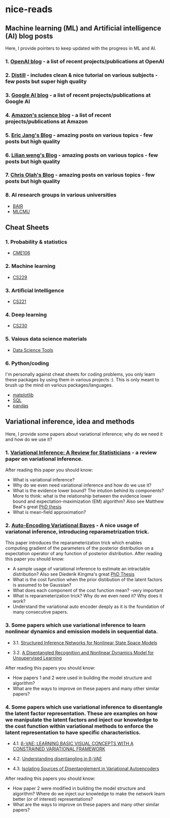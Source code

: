 # nice-reads

## Machine learning (ML) and Artificial intelligence (AI) blog posts
Here, I provide pointers to keep updated with the progress in ML and AI.
### 1. [OpenAI blog](https://openai.com/blog/?utm_source=towardsai.net&utm_medium=referral&utm_campaign=marketing&utm_term=machine-learning-blog&utm_content=best-machine-learning-blogs-to-follow) - a list of recent projects/publications at OpenAI
### 2. [Distill](https://distill.pub/?utm_source=towardsai.net&utm_medium=referral&utm_campaign=marketing&utm_term=machine-learning-blog&utm_content=best-machine-learning-blogs-to-follow) - includes clean & nice tutorial on various subjects - few posts but super high quality
### 3. [Google AI blog](https://ai.googleblog.com/) - a list of recent projects/publications at Google AI
### 4. [Amazon's science blog](https://www.amazon.science/blog?utm_source=towardsai.net&utm_medium=referral&utm_campaign=marketing&utm_term=machine+learning+blog&utm_content=machine+learning+blog&f0=0000016e-2ff1-d205-a5ef-aff9651e0000&s=0) - a list of recent projects/publications at Amazon
### 5. [Eric Jang's Blog](https://blog.evjang.com/) - amazing posts on various topics - few posts but high quality
### 6. [Lilian weng's Blog](https://lilianweng.github.io/lil-log/) - amazing posts on various topics - few posts but high quality
### 7. [Chris Olah's Blog](https://colah.github.io/about.html) - amazing posts on various topics - few posts but high quality
### 8. AI research groups in various universities
* [BAIR](https://bair.berkeley.edu/blog/?utm_source=towardsai.net&utm_medium=referral&utm_campaign=marketing&utm_term=machine-learning-blog&utm_content=best-machine-learning-blogs-to-follow)
* [MLCMU](https://blog.ml.cmu.edu/?utm_source=towardsai.net&utm_medium=referral&utm_campaign=marketing&utm_term=machine-learning-blog&utm_content=best-machine-learning-blogs-to-follow)

## Cheat Sheets

### 1. Probability & statistics
* [CME106](https://stanford.edu/~shervine/teaching/cme-106/)

### 2. Machine learning
* [CS229](https://stanford.edu/~shervine/teaching/cs-229/cheatsheet-supervised-learning)
### 3. Artificial Intelligence
* [CS221](https://stanford.edu/~shervine/teaching/cs-221/)
### 4. Deep learning
* [CS230](https://stanford.edu/~shervine/teaching/cs-230/)
### 5. Vaious data science materials
* [Data Science Tools](https://www.mit.edu/~amidi/teaching/data-science-tools/)
### 6. Python/coding
I'm personally against cheat sheets for coding problems, you only learn these packages by using them in various projects :). This is only meant to brush up the mind on various packages/languages. 
* [matplotlib](https://datacamp-community-prod.s3.amazonaws.com/28b8210c-60cc-4f13-b0b4-5b4f2ad4790b)
* [SQL](https://learnsql.com/blog/sql-basics-cheat-sheet/)
* [pandas](http://datacamp-community-prod.s3.amazonaws.com/dbed353d-2757-4617-8206-8767ab379ab3)

## Variational inference, idea and methods 
Here, I provide some papers about variational inference; why do we need it and how do we use it? 

### 1. [Variational Inference: A Review for Statisticians](https://arxiv.org/pdf/1601.00670.pdf) - a review paper on variational inference. 

After reading this paper you should know:
* What is variational inference?
* Why do we even need variational inference and how do we use it?
* What is the evidence lower bound? The intution behind its components? More to think: what is the relationship between the evidence lower bound and expectation-maximization (EM) algorithm? Also see Matthew Beal's great [PhD thesis](https://cse.buffalo.edu/faculty/mbeal/papers/beal03.pdf) 
* What is mean-field approximation?

### 2. [Auto-Encoding Variational Bayes](https://arxiv.org/pdf/1312.6114.pdf) - A nice usage of variatonal inference, introducing reparametrization trick.

This paper introduces the reparameterization trick which enables computing gradient of the parameters of the posterior distribution on a expectation operator of any function of posterior distribution. After reading this paper you should know:

* A sample usage of variational inference to estimate an intractable distribution? Also see Diederik Kingma's great [PhD Thesis](https://www.dropbox.com/s/v6ua3d9yt44vgb3/cover_and_thesis.pdf?dl=0)
* What is the cost function when the prior distibution of the latent factors is assumed to be Gaussian?
* What does each component of the cost function mean? -very important
* What is reparameterization trick? Why do we even need it? Why does it work?
* Understand the variational auto encoder deeply as it is the foundation of many consecutive papers. 

### 3. Some papers which use variational inference to learn nonlinear dynamics and emission models in sequential data.

 - 3.1. [Structured Inference Networks for Nonlinear State Space Models](https://arxiv.org/pdf/1609.09869.pdf)

 - 3.2. [A Disentangled Recognition and Nonlinear Dynamics Model for Unsupervised Learning](https://arxiv.org/pdf/1710.05741.pdf)

After reading this papers you should know:

* How papers 1 and 2 were used in building the model structure and algorithm?
* What are the ways to improve on these papers and many other similar papers?

### 4. Some papers which use variational inference to disentangle the latent factor representation. These are examples on how we manipulate the latent factors and inject our knowledge to the cost function within variational methods to enforce the latent representation to have specific characteristics. 

 - 4.1. [β-VAE: LEARNING BASIC VISUAL CONCEPTS WITH A CONSTRAINED VARIATIONAL FRAMEWORK](https://openreview.net/pdf?id=Sy2fzU9gl)

 - 4.2. [Understanding disentangling in β-VAE](https://arxiv.org/pdf/1804.03599.pdf)

 - 4.3. [Isolating Sources of Disentanglement in Variational Autoencoders](https://arxiv.org/pdf/1802.04942.pdf)

After reading this papers you should know:

* How paper 2 were modified in building the model structure and algorithm? Where do we inject our knowledge to make the network learn better (or of interest) representations?
* What are the ways to improve on these papers and many other similar papers?
